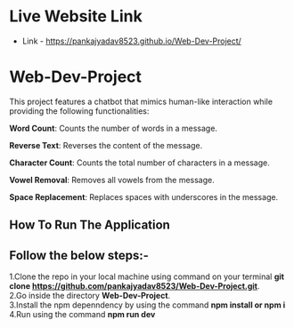 # Live Website Link  
* Link - https://pankajyadav8523.github.io/Web-Dev-Project/




# Web-Dev-Project

This project features a chatbot that mimics human-like interaction while providing the following functionalities:

**Word Count**: Counts the number of words in a message.

**Reverse Text**: Reverses the content of the message.

**Character Count**: Counts the total number of characters in a message.

**Vowel Removal**: Removes all vowels from the message.

**Space Replacement**: Replaces spaces with underscores in the message.

## **How To Run The Application**

## Follow the below steps:-

1.Clone the repo in your local machine using command on your terminal **git clone https://github.com/pankajyadav8523/Web-Dev-Project.git**.  
2.Go inside the directory **Web-Dev-Project**.  
3.Install the npm depenndency by using the command **npm install or npm i**  
4.Run using the command **npm run dev**
